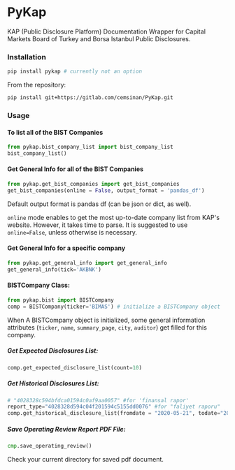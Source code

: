 # PyKap

KAP (Public Disclosure Platform) Documentation Wrapper for Capital Markets Board of Turkey and Borsa Istanbul Public Disclosures.


### Installation

```sh
pip install pykap # currently not an option
```

From the repository:
```sh
pip install git+https://gitlab.com/cemsinan/PyKap.git
```


### Usage

#### To list all of the BIST Companies

```python
from pykap.bist_company_list import bist_company_list
bist_company_list()
```

#### Get General Info for all of the BIST Companies

```python
from pykap.get_bist_companies import get_bist_companies
get_bist_companies(online = False, output_format = 'pandas_df')
```
Default output format is pandas df (can be json or dict, as well). 

`online` mode enables to get the most up-to-date company list from KAP's website. 
However, it takes time to parse. It is suggested to use `online=False`, unless otherwise is necessary.  


#### Get General Info for a specific company

```python
from pykap.get_general_info import get_general_info
get_general_info(tick='AKBNK')
```


#### BISTCompany Class:

```python
from pykap.bist import BISTCompany
comp = BISTCompany(ticker='BIMAS') # initialize a BISTCompany object
```
When A BISTCompany object is initialized, some general information attributes (`ticker`, `name`, `summary_page`, `city`, `auditor`) get filled for this company.

##### Get Expected Disclosures List:

```python
comp.get_expected_disclosure_list(count=10)
```

##### Get Historical Disclosures List:

```python
# "4028328c594bfdca01594c0af9aa0057" #for 'finansal rapor'
report_type="4028328d594c04f201594c5155dd0076" #for "faliyet raporu"       
comp.get_historical_disclosure_list(fromdate = "2020-05-21", todate="2021-05-21",disclosure_type="FR", subject=report_type)
```

##### Save Operating Review Report PDF File:

```python
cmp.save_operating_review()
```

Check your current directory for saved pdf document.
